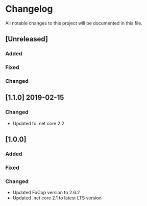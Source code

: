 ﻿# Changelog
All notable changes to this project will be documented in this file.

## [Unreleased]
### Added

### Fixed

### Changed

## [1.1.0] 2019-02-15

### Changed
- Updated to .net core 2.2


## [1.0.0]
### Added

### Fixed

### Changed
- Updated FxCop version to 2.6.2
- Updated .net core 2.1 to latest LTS version

